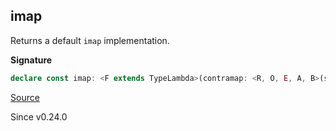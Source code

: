 ## imap

Returns a default `imap` implementation.

**Signature**

```ts
declare const imap: <F extends TypeLambda>(contramap: <R, O, E, A, B>(self: Kind<F, R, O, E, A>, f: (b: B) => A) => Kind<F, R, O, E, B>) => Invariant<F>["imap"]
```

[Source](https://github.com/Effect-TS/effect/tree/main/packages/typeclass/src/Contravariant.ts#L40)

Since v0.24.0